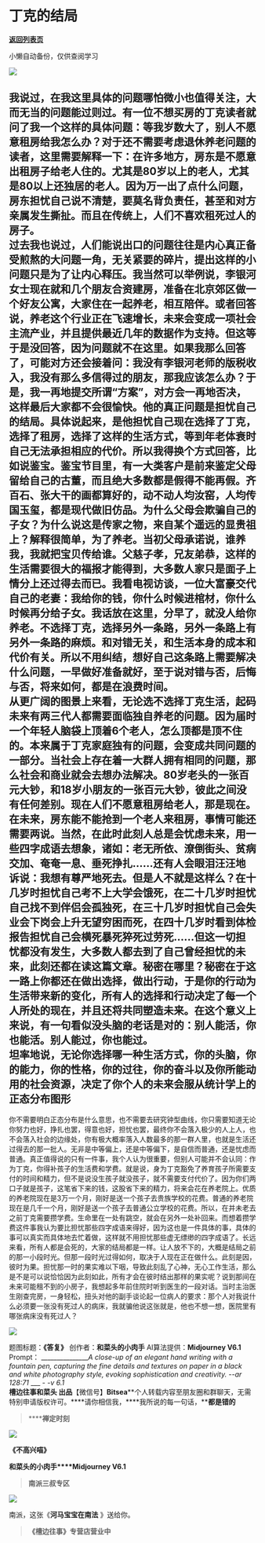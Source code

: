 # 丁克的结局

[**返回列表页**](/gzh/槽边往事)

小懒自动备份，仅供查阅学习

![](https://mmbiz.qpic.cn/mmbiz_jpg/Ia6gU9JNtkpAUs5nno5jn7jOicTrNbOiatZHYbKib08Zk6Goqv5zh83XOWKZ5l7SZ6rMQYkbQMhChaQfTDuF1ibx3w/640?wx_fmt=jpeg&from;=appmsg)

我说过，在我这里具体的问题哪怕微小也值得关注，大而无当的问题能过则过。有一位不想买房的丁克读者就问了我一个这样的具体问题：等我岁数大了，别人不愿意租房给我怎么办？对于还不需要考虑退休养老问题的读者，这里需要解释一下：在许多地方，房东是不愿意出租房子给老人住的。尤其是80岁以上的老人，尤其是80以上还独居的老人。因为万一出了点什么问题，房东担忧自己说不清楚，要莫名背负责任，甚至和对方亲属发生撕扯。而且在传统上，人们不喜欢租死过人的房子。  
过去我也说过，人们能说出口的问题往往是内心真正备受煎熬的大问题一角，无关紧要的碎片，提出这样的小问题只是为了让内心释压。我当然可以举例说，李银河女士现在就和几个朋友合资建房，准备在北京郊区做一个好友公寓，大家住在一起养老，相互陪伴。或者回答说，养老这个行业正在飞速增长，未来会变成一项社会主流产业，并且提供最近几年的数据作为支持。但这等于是没回答，因为问题就不在这里。如果我那么回答了，可能对方还会接着问：我没有李银河老师的版税收入，我没有那么多信得过的朋友，那我应该怎么办？于是，我一再地提交所谓“方案”，对方会一再地否决，这样最后大家都不会很愉快。他的真正问题是担忧自己的结局。具体说起来，是他担忧自己现在选择了丁克，选择了租房，选择了这样的生活方式，等到年老体衰时自己无法承担相应的代价。所以我得换个方式回答，比如说鉴宝。鉴宝节目里，有一大类客户是前来鉴定父母留给自己的古董，而且绝大多数都是假得不能再假。齐百石、张大干的画都算好的，动不动人均汝窑，人均传国玉玺，都是现代做旧仿品。为什么父母会欺骗自己的子女？为什么说这是传家之物，来自某个遥远的显贵祖上？解释很简单，为了养老。当初父母承诺说，谁养我，我就把宝贝传给谁。父慈子孝，兄友弟恭，这样的生活需要很大的福报才能得到，大多数人家只是面子上情分上还过得去而已。我看电视访谈，一位大富豪交代自己的老妻：我给你的钱，你什么时候进棺材，你什么时候再分给子女。我话放在这里，分早了，就没人给你养老。不选择丁克，选择另外一条路，另外一条路上有另外一条路的麻烦。和对错无关，和生活本身的成本和代价有关。所以不用纠结，想好自己这条路上需要解决什么问题，一早做好准备就好，至于说对错与否，后悔与否，将来如何，都是在浪费时间。  
从更广阔的图景上来看，无论选不选择丁克生活，起码未来有两三代人都需要面临独自养老的问题。因为届时一个年轻人脑袋上顶着6个老人，怎么顶都是顶不住的。本来属于丁克家庭独有的问题，会变成共同问题的一部分。当社会上存在着一大群人拥有相同的问题，那么社会和商业就会去想办法解决。80岁老头的一张百元大钞，和18岁小朋友的一张百元大钞，彼此之间没有任何差别。现在人们不愿意租房给老人，那是现在。在未来，房东能不能抢到一个老人来租房，事情可能还需要两说。当然，在此时此刻人总是会忧虑未来，用一些四字成语去想象，诸如：老无所依、潦倒街头、贫病交加、奄奄一息、垂死挣扎......还有人会眼泪汪汪地诉说：我想有尊严地死去。但是人不就是这样么？在十几岁时担忧自己考不上大学会饿死，在二十几岁时担忧自己找不到伴侣会孤独死，在三十几岁时担忧自己会失业会下岗会上升无望穷困而死，在四十几岁时看到体检报告担忧自己会横死暴死猝死过劳死......但这一切担忧都没有发生，大多数人都去到了自己曾经担忧的未来，此刻还都在读这篇文章。秘密在哪里？秘密在于这一路上你都还在做出选择，做出行动，于是你的行动为生活带来新的变化，所有人的选择和行动决定了每一个人所处的现在，并且还将共同塑造未来。在这个意义上来说，有一句看似没头脑的老话是对的：别人能活，你也能活。别人能过，你也能过。  
坦率地说，无论你选择哪一种生活方式，你的头脑，你的能力，你的性格，你的过往，你的奋斗以及你所能动用的社会资源，决定了你个人的未来会服从统计学上的正态分布图形
---
你不需要明白正态分布是什么意思，也不需要去研究钟型曲线，你只需要知道无论你努力也好，挣扎也罢，得意也好，担忧也罢，最终你不会落入极少的人上人，也不会落入社会的边缘处，你有极大概率落入人数最多的那一群人里，也就是生活还过得去的那一批人。无非是中等偏上，还是中等偏下，是自信而普通，还是忧虑而普通。真正值得说的只有一件事，我个人认为很重要，但别人可能并不会认同：作为丁克，你得补孩子的生活费和学费。就是说，身为丁克豁免了养育孩子所需要支付的时间和精力，但不是说没生孩子就没孩子，就不需要支付代价了。因为你们两口子就是孩子，这笔省下来的钱，这股省下来的精力，将来会花在养老院上。优质的养老院现在是3万一个月，刚好是送一个孩子去贵族学校的花费。普通的养老院现在是几千一个月，刚好是送一个孩子去普通公立学校的花费。所以，在并未老去之前丁克需要攒学费。生命里在一处有跳空，就会在另外一处补回来。而想着攒学费这件事我认为要比担忧那些四字成语来得好，因为这也是一件具体的事，具体的事可以真实而具体地去忙着做，这样就不用担忧那些虚无缥缈的四字成语了。长远来看，所有人都是会死的，大家的结局都是一样。让人放不下的，大概是结局之前的那一小段时光。但那一段时光过得如何，取决于人现在正在做什么。此刻是因，彼时为果。担忧那一时的果实难以下咽，导致此刻乱了心神，无心工作生活，那么是不是可以说恰恰因为此刻如此，所有才会在彼时结出那样的果实呢？说到那间在未来可能租不到的小房子，我想起多年前住院时听到医生的一段对话。当时主治医生刚查完房，一身轻松，扭头对他的副手谈论起一位病人的要求：那个人对我说什么必须要一张没有死过人的病床，我就骗他说这张就是，他也不想一想，医院里有哪张病床没有死过人？

![](https://mmbiz.qpic.cn/mmbiz_jpg/Ia6gU9JNtkpAUs5nno5jn7jOicTrNbOiatVNCicSj7zaVjlKJOKOEvh3NKc9f3vKgGggV07vkkcadHjXN2II58pEg/640?wx_fmt=jpeg&from;=appmsg)

  
题图标题：**《答复》** 创作者：**和菜头的小肉手** AI算法提供：**Midjourney V6.1** Prompt：
________________A close-up of an elegant hand writing with a fountain pen,
capturing the fine details and textures on paper in a black and white
photography style, evoking sophistication and creativity. --ar 128:71_ ___
__-_ -v 6.1_  
**槽边往事****和菜头
出品******【微信号】****Bitsea******个人转载内容至朋友圈和群聊天，无需特别申请版权许可。****请你相信我，****我所说的每一句话，****都是错的**

> ******禅定时刻**

![](https://mmbiz.qpic.cn/mmbiz_jpg/Ia6gU9JNtkpAUs5nno5jn7jOicTrNbOiaticNRfWBzImoOr4mbjvLbbFOBhu3kBDxkBAK4HnR0fnTI3zqoDicknVmw/640?wx_fmt=jpeg&from;=appmsg)

**《不高兴喵》**

**和菜头的小肉手****Midjourney V6.1**

> **南派三叔专区**

![](https://mmbiz.qpic.cn/mmbiz_jpg/Ia6gU9JNtkpAUs5nno5jn7jOicTrNbOiatsZT07TNaLgqIiaFC8ib59Ax6njkibJYw2dXsZO3UdBQhqPgMHqDnSQD5Q/640?wx_fmt=jpeg&from;=appmsg)

南派，这张《**河马宝宝在南法** 》送给你。

> **《槽边往事》专营店营业中**

  

  

